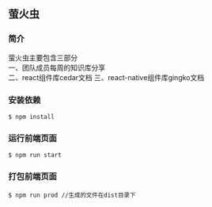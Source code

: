 ## 萤火虫

### 简介
萤火虫主要包含三部分     
一、团队成员每周的知识库分享     
二、react组件库cedar文档
三、react-native组件库gingko文档


### 安装依赖
```
$ npm install
```

### 运行前端页面
```
$ npm run start
```

### 打包前端页面
```
$ npm run prod //生成的文件在dist目录下
```